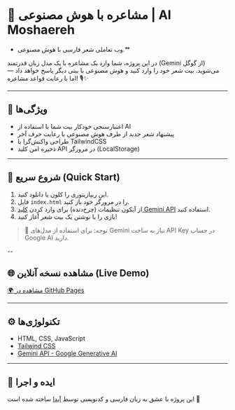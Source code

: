 # 🤖 مشاعره با هوش مصنوعی | AI Moshaereh

* وب تعاملی شعر فارسی با هوش مصنوعی.**

در این پروژه، شما وارد یک  مشاعره با یک مدل زبان قدرتمند (Gemini از گوگل) می‌شوید. بیت شعر خود را وارد کنید و هوش مصنوعی با بیتی دیگر پاسخ خواهد داد — اما با رعایت قواعد مشاعره! 🎙️✨

---

## 📌 ویژگی‌ها

- اعتبارسنجی خودکار بیت شما با استفاده از AI
- پیشنهاد شعر جدید از طرف هوش مصنوعی با رعایت حرف آخر
- طراحی واکنش‌گرا با TailwindCSS
- ذخیره امن کلید API در مرورگر (LocalStorage)

---

## 🚀 شروع سریع (Quick Start)

1. این ریپازیتوری را کلون یا دانلود کنید.
2. فایل `index.html` را در مرورگر خود باز کنید.
3. از آیکون تنظیمات (چرخ‌دنده) برای وارد کردن [کلید Gemini API](https://aistudio.google.com/app/apikey) استفاده کنید.
4. بازی را با نوشتن یک بیت شعر آغاز کنید!

> 📌 توجه: برای استفاده از مدل‌های Gemini نیاز به ساخت API Key در حساب Google AI دارید.

--

## 🌐 مشاهده نسخه آنلاین (Live Demo)

[🌍 مشاهده در GitHub Pages](https://Aydaaghaeinia.github.io/ai-moshaereh/)


---

## ⚙️ تکنولوژی‌ها

- HTML, CSS, JavaScript
- [Tailwind CSS](https://tailwindcss.com)
- [Gemini API - Google Generative AI](https://aistudio.google.com)

---

## 🧠 ایده و اجرا

این پروژه با عشق به زبان فارسی و کدنویسی توسط [آیدا](https://github.com/Aydaaghaeinia) ساخته شده است 💙



